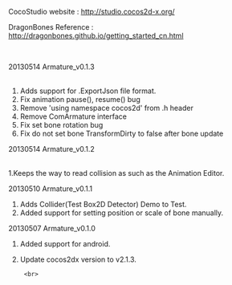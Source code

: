CocoStudio website    : http://studio.cocos2d-x.org/  <br>

DragonBones Reference : http://dragonbones.github.io/getting_started_cn.html

<br>





20130514 Armature_v0.1.3   
<br>
1. Adds support for .ExportJson file format.     <br>
2. Fix animation pause(), resume() bug 	<br>
3. Remove 'using namespace cocos2d' from .h header <br>
4. Remove ComArmature interface 	<br>
5. Fix set bone rotation bug	<br>
6. Fix do not set bone TransformDirty to false after bone update 	<br>



20130514 Armature_v0.1.2
   
<br>
1.Keeps the way to read collision as such as the Animation Editor.

   <br>

20130510 Armature_v0.1.1   <br>
1. Adds Collider(Test Box2D Detector) Demo to Test.    <br>
2. Added support for setting position or scale of bone manually. 
   <br>

20130507 Armature_v0.1.0   <br>
1. Added support for android.   		<br>
2. Update cocos2dx version to v2.1.3.




		<br>